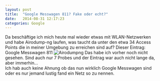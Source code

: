 ```yaml
---
layout: post
title:  "Google Messwagen 811? Fake oder echt?"
date:   2014-08-31 12:17:23
categories: Google
---
```

Da beschäftige ich mich heute mal wieder etwas mit WLAN-Netzwerken und habe Airodump-ng laufen, was taucht da unter den etwa 34 Access Points die in meiner Umgebung zu erreichen sind auf? Dieser Eintrag:  
Google Messwagen 811
![Airodumpng](https://www.dropbox.com/s/ujky8x5etoob0tn/airodump-ng.jpg?dl=1)
Das habe ich vorher noch nicht gesehen. Sind auch nur 7 Probes und der Eintrag war auch nicht lange da, aber immerhin...  
Ich hab auch keine Ahnung ob das nun wirklich Google Messwagen sind oder es nur jemand lustig fand ein Netz so zu nennen.